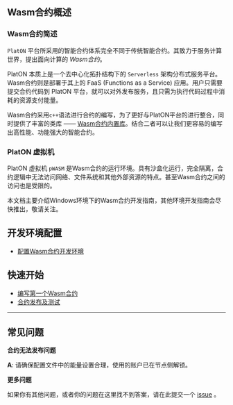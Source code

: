 ## Wasm合约概述

### Wasm合约简述
`PlatON` 平台所采用的智能合约体系完全不同于传统智能合约。其致力于服务计算世界，提出面向计算的 *Wasm合约*。

PlatON 本质上是一个去中心化拓扑结构下的 `Serverless` 架构分布式服务平台。Wasm合约则是部署于其上的 FaaS (Functions as a Service) 应用。用户只需要提交合约代码到 PlatON 平台，就可以对外发布服务，且只需为执行代码过程中消耗的资源支付能量。

Wasm合约采用`c++`语法进行合约的编写，为了更好与PlatON平台的进行整合，同时提供了丰富的类库 —— [Wasm合约内置库](https://pwasmdoc.platon.network/)。结合二者可以让我们更容易的编写出高性能、功能强大的智能合约。

### PlatON 虚拟机

PlatON 虚拟机 `pWASM` 是Wasm合约的运行环境。具有沙盒化运行，完全隔离，合约逻辑中无法访问网络、文件系统和其他外部资源的特点。甚至Wasm合约之间的访问也是受限的。

本文档主要介绍Windows环境下的Wasm合约开发指南，其他环境开发指南会尽快推出，敬请关注。


## 开发环境配置

* [配置Wasm合约开发环境](zh-cn/wasm-contract/_配置Wasm合约开发环境#%E9%85%8D%E7%BD%AEwasm%E5%90%88%E7%BA%A6%E5%BC%80%E5%8F%91%E7%8E%AF%E5%A2%83)

## 快速开始

* [编写第一个Wasm合约](zh-cn/wasm-contract/_配置Wasm合约开发环境#%E7%BC%96%E5%86%99%E7%AC%AC%E4%B8%80%E4%B8%AAwasm%E5%90%88%E7%BA%A6)
* [合约发布及测试](zh-cn/wasm-contract/_配置Wasm合约开发环境#%E5%90%88%E7%BA%A6%E5%8F%91%E5%B8%83%E5%8F%8A%E6%B5%8B%E8%AF%95)	

------

## 常见问题

**合约无法发布问题**

**A**: 请确保配置文件中的能量设置合理，使用的账户已在节点侧解锁。

**更多问题**

如果你有其他问题，或者你的问题在这里找不到答案，请在此提交一个 [issue](https://github.com/PlatONnetwork/PlatON-Go/issues/new) 。
